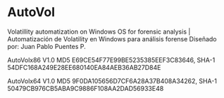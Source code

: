 # AutoVol
Volatillity automatization on Windows OS for forensic analysis | 
Automatización de Volatility en Windows para análisis forense 
Diseñado por: Juan Pablo Puentes P.

AutoVolx86 V1.0
MD5     E69CE54F77E99BE5235385EEF3C83646, 
SHA-1   54DFC168A249E28EE680140EA84AEB36AB27D84E

AutoVolx64 V1.0
MD5     9F0DA105656D7CF6A28A37B408A34262, 
SHA-1   50479CB976CB5ABA9C9886F108AA2DAD56933E48
